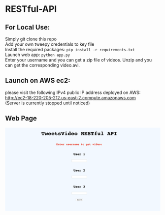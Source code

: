 # RESTful-API

## For Local Use:
Simply git clone this repo <br/>
Add your own tweepy credentials to key file <br/>
Install the required packages: ```pip install -r requirements.txt``` <br/>
Launch web app: ```python app.py``` <br/>
Enter your username and you can get a zip file of videos. Unzip and you can get the corresponding video.avi.

## Launch on AWS ec2:

please visit the following IPv4 public IP address deployed on AWS: <br/>
http://ec2-18-220-205-212.us-east-2.compute.amazonaws.com <br/>
(Server is currently stopped until noticed) 

## Web Page
![webpage](https://github.com/BUEC500C1/twitter-summarizer-rest-service-Yufeng-L/blob/master/webpage.png)
